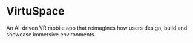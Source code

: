 # VirtuSpace
An AI-driven VR mobile app that reimagines how users design, build and showcase immersive environments.
